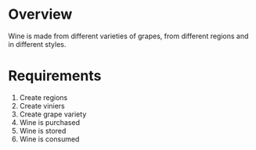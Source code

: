 # Overview
Wine is made from different varieties of grapes, from different regions and in 
different styles.

# Requirements
1. Create regions
2. Create viniers
3. Create grape variety
4. Wine is purchased
5. Wine is stored
6. Wine is consumed

